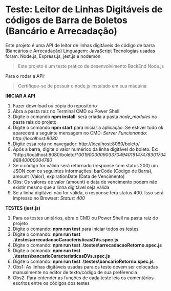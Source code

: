 # Teste: Leitor de Linhas Digitáveis de códigos de Barra de Boletos (Bancário e Arrecadação)

Este projeto é uma API de leitor de linhas digitáveis de código de barra (Bancários e Arrecadação)
Linguagem: JavaScript
Tecnologias usadas foram: Node.js, Express.js, jest.js e nodemon 

  > Este projeto é um teste prático de desenvolvimento BackEnd Node.js  

Para o rodar a API: 
  > Certifique-se de possuir o node.js instalado em sua máquina 

**INICIAR A API**
1. Fazer download ou cópia do repositório
2. Abra a pasta raiz no Terminal CMD ou Power Shell
3. Digite o comando **npm install**: será criada a pasta *node_modules* na pasta raiz do projeto
4. Digite o comando **npm start** para iniciar a aplicação: Se estiver tudo ok aparecerá a seguinte mensagem no CMD: *Server Funcionando: http://localhost:8080*
5. Digite essa rota no navegador: http://localhost:8080/boleto/
6. Após a barra, digite o valor numérico da linha digitável do boleto. Ex: *http://localhost:8080/boleto/**00190000090337049401914747830173488840000004780*
7. Se o código for válido será retornado (response com status 200) um JSON com os seguintes informações: barCode (Código de Barra), amount (Valor), expirationDate (Data de Vencimento)
8. Obs: Os valores de valor (amount) e data de vencimento podem não existir mesmo que a linha digitável seja válida
9. Se a linha digitável não for válida, o response terá status 400. Isso será impresso no Browser: *Status: 400*

**TESTES (jest.js)**
1. Para os testes unitários, abra o CMD ou Power Shell na pasta raiz do projeto
2. Digite o comando: **npm run test** para iniciar todos os testes
3. Digite o comando: **npm run test .\testes\arrecadacaoCaracteristicasDVs.spec.js**
4. Digite o comando: **npm run test .\testes\arrecadacaoRetorno.spec.js**
5. Digite o comando: **npm run test .\testes\bancarioCaracteristicasDVs.spec.js**
6. Digite o comando: **npm run test .\testes\bancarioRetorno.spec.js**
7. Obs1: As linhas digitáveis usadas para os teste devem ser colocadas manualmente no editor de texto/código de sua prefêrencia
8. Obs2: Para entender as funções de cada teste leia os comentários escritos entre os códigos dos testes 
